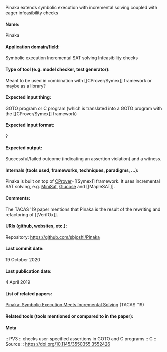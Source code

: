 Pinaka extends symbolic execution with incremental solving coupled with eager infeasibility checks

#### Name:
Pinaka

#### Application domain/field:
Symbolic execution
Incremental SAT solving
Infeasibility checks

#### Type of tool (e.g. model checker, test generator):
Meant to be used in combination with [[CProver/Symex]] framework or maybe as a library?

#### Expected input thing:
GOTO program or C program (which is translated into a GOTO program with the [[CProver/Symex]] framework)

#### Expected input format:
?

#### Expected output:
Successful/failed outcome (indicating an assertion violation) and a witness.

#### Internals (tools used, frameworks, techniques, paradigms, ...):
Pinaka is built on top of [CProver](Frameworks/CProver.md)+[[Symex]] framework.
It uses incremental SAT solving, e.g. [MiniSat](Solvers/SAT/MiniSat.md), [Glucose](Solvers/SAT/Glucose.md) and [[MapleSAT]].

#### Comments:
The TACAS '19 paper mentions that Pinaka is the result of the rewriting and refactoring of [[VerifOx]].

#### URIs (github, websites, etc.):
Repository: https://github.com/sbjoshi/Pinaka

#### Last commit date:
19 October 2020

#### Last publication date:
4 April 2019

#### List of related papers:
[Pinaka: Symbolic Execution Meets Incremental Solving](https://doi.org/10.1007/978-3-030-17502-3_20) (TACAS '19)

#### Related tools (tools mentioned or compared to in the paper):

#### Meta
:: PV3 :: checks user-specified assertions in GOTO  and C programs
:: C
:: Source :: https://doi.org/10.1145/3550355.3552426
